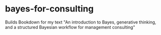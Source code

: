 # bayes-for-consulting
Builds Bookdown for my text "An introduction to Bayes, generative thinking, and a structured Bayesian workflow for management consulting"
